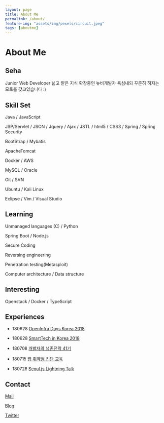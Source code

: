 ```yaml
---
layout: page
title: About Me
permalink: /about/
feature-img: "assets/img/pexels/circuit.jpeg"
tags: [aboutme]
---
```


# About Me

## Seha

Junior Web Developer
넓고 얕은 지식 확장중인 뉴비개발자
욕심내되 꾸준히 하자는 모토를 갖고있습니다 :)


## Skill Set

Java / JavaScript    

JSP/Servlet / JSON / Jquery / Ajax / JSTL /  html5 / CSS3 / Spring / Spring Security     

BootStrap / Mybatis 

ApacheTomcat 

Docker / AWS

MySQL / Oracle

Git / SVN 

Ubuntu / Kali Linux 

Eclipse / Vim / Visual Studio



## Learning

Unmanaged languages (C) / Python

Spring Boot / Node.js

Secure Coding

Reversing engineering     

Penetration testing(Metasploit)   

Computer architecture / Data structure



## Interesting

Openstack / Docker / TypeScript


## Experiences

* 180628 [OpenInfra Days Korea 2018](https://www.openinfradays.kr/)

* 180628 [SmartTech in Korea 2018](http://www.smarttechshow.co.kr/)

* 180708 [개발자의 생존전략 41기](https://onoffmix.com/event/139310)

* 180715 [웹 취약점 진단 교육]()

* 180728 [Seoul.js Lightning Talk]()


## Contact
[Mail](sehajyang@gmail.com)

[Blog](https://yunjey0.github.io/)

[Twitter](https://twitter.com/yunjey0)


